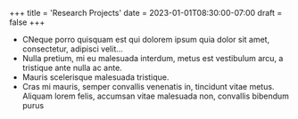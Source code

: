 +++
title = 'Research Projects'
date = 2023-01-01T08:30:00-07:00
draft = false
+++
- CNeque porro quisquam est qui dolorem ipsum quia dolor sit amet, consectetur, adipisci velit...
- Nulla pretium, mi eu malesuada interdum, metus est vestibulum arcu, a tristique ante nulla ac ante.
- Mauris scelerisque malesuada tristique.
- Cras mi mauris, semper convallis venenatis in, tincidunt vitae metus. Aliquam lorem felis, accumsan vitae malesuada non, convallis bibendum purus